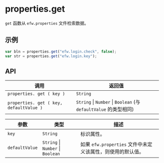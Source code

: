 # properties.get

`get` 函数从 `efw.properties` 文件检索数据。

## 示例

```javascript
var bln = properties.get("efw.login.check", false);
var str = properties.get("efw.login.key");
```

## API

| 调用 | 返回值 |
|---|---|
| `properties. get ( key )` | `String` |
| `properties. get ( key, defaultValue )` | `String` \| `Number` \| `Boolean` (与 `defaultValue` 的类型相同) |

| 参数 | 类型 | 描述 |
|---|---|---|
| `key` | `String` | 标识属性。 |
| `defaultValue` | `String` \| `Number` \| `Boolean` | 如果 `efw.properties` 文件中未定义该属性，则使用的默认值。 |